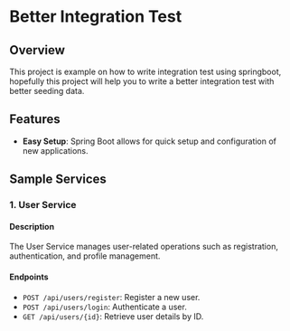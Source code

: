 # Better Integration Test

## Overview

This project is example on how to write integration test using springboot, hopefully this project will help you to write
a better integration test with better seeding data.

## Features

- **Easy Setup**: Spring Boot allows for quick setup and configuration of new applications.

## Sample Services

### 1. User Service

#### Description
The User Service manages user-related operations such as registration, authentication, and profile management.

#### Endpoints
- `POST /api/users/register`: Register a new user.
- `POST /api/users/login`: Authenticate a user.
- `GET /api/users/{id}`: Retrieve user details by ID.